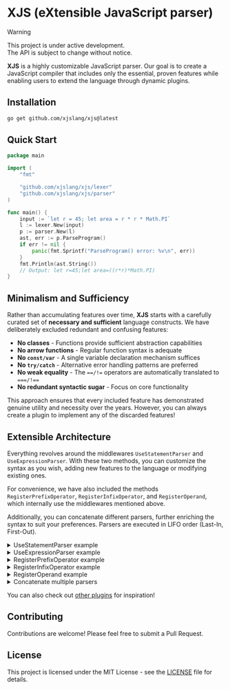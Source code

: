 # XJS (eXtensible JavaScript parser)

> [!WARNING]
> This project is under active development.  
> The API is subject to change without notice.

**XJS** is a highly customizable JavaScript parser. Our goal is to create a JavaScript compiler that includes only the essential, proven features while enabling users to extend the language through dynamic plugins.

## Installation

```bash
go get github.com/xjslang/xjs@latest
```

## Quick Start

```go
package main

import (
	"fmt"

	"github.com/xjslang/xjs/lexer"
	"github.com/xjslang/xjs/parser"
)

func main() {
	input := `let r = 45; let area = r * r * Math.PI`
	l := lexer.New(input)
	p := parser.New(l)
	ast, err := p.ParseProgram()
	if err != nil {
		panic(fmt.Sprintf("ParseProgram() error: %v\n", err))
	}
	fmt.Println(ast.String())
	// Output: let r=45;let area=((r*r)*Math.PI)
}
```

## Minimalism and Sufficiency

Rather than accumulating features over time, **XJS** starts with a carefully curated set of **necessary and sufficient** language constructs. We have deliberately excluded redundant and confusing features:

- **No classes** - Functions provide sufficient abstraction capabilities
- **No arrow functions** - Regular function syntax is adequate
- **No `const/var`** - A single variable declaration mechanism suffices
- **No `try/catch`** - Alternative error handling patterns are preferred
- **No weak equality** - The `==/!=` operators are automatically translated to `===/!==`
- **No redundant syntactic sugar** - Focus on core functionality

This approach ensures that every included feature has demonstrated genuine utility and necessity over the years. However, you can always create a plugin to implement any of the discarded features!

## Extensible Architecture

Everything revolves around the middlewares `UseStatementParser` and `UseExpressionParser`. With these two methods, you can customize the syntax as you wish, adding new features to the language or modifying existing ones.

For convenience, we have also included the methods `RegisterPrefixOperator`, `RegisterInfixOperator`, and `RegisterOperand`, which internally use the middlewares mentioned above.

Additionally, you can concatenate different parsers, further enriching the syntax to suit your preferences. Parsers are executed in LIFO order (Last-In, First-Out).

<details>
	<summary>UseStatementParser example</summary>

```go
package main

import (
	"fmt"
	"strings"

	"github.com/xjslang/xjs/ast"
	"github.com/xjslang/xjs/lexer"
	"github.com/xjslang/xjs/parser"
	"github.com/xjslang/xjs/token"
)

// Represents a `const` node
type ConstStatement struct {
	Token token.Token
	Name  *ast.Identifier
	Value ast.Expression
}

// Tells the parser how to write a node
func (ls *ConstStatement) WriteTo(b *strings.Builder) {
	b.WriteString("const ")
	ls.Name.WriteTo(b)
	if ls.Value != nil {
		b.WriteRune('=')
		ls.Value.WriteTo(b)
	}
}

func main() {
	input := "const x = 42"
	l := lexer.New(input)
	p := parser.New(l)
	// adds support for the `const` keyword!
	p.UseStatementParser(func(p *parser.Parser, next func() ast.Statement) ast.Statement {
		if p.CurrentToken.Type == token.IDENT && p.CurrentToken.Literal == "const" {
			stmt := &ConstStatement{Token: p.CurrentToken}
			p.NextToken() // moves to identifier token
			stmt.Name = &ast.Identifier{Token: p.CurrentToken, Value: p.CurrentToken.Literal}
			if !p.ExpectToken(token.ASSIGN) { // expects "="
				return nil
			}
			p.NextToken() // moves to value expression
			stmt.Value = p.ParseExpression()
			return stmt
		}
		return next() // otherwise, next!
	})
	ast, err := p.ParseProgram()
	if err != nil {
		panic(err)
	}
	fmt.Println(ast.String())
	// Output: const x=42
}
```
</details>

<details>
	<summary>UseExpressionParser example</summary>

```go
package main

import (
	"fmt"
	"strings"

	"github.com/xjslang/xjs/ast"
	"github.com/xjslang/xjs/lexer"
	"github.com/xjslang/xjs/parser"
	"github.com/xjslang/xjs/token"
)

// Represents a `random()` expression node
type RandomExpression struct {
	Token token.Token
}

// Tells the parser how to write a node
func (re *RandomExpression) WriteTo(b *strings.Builder) {
	b.WriteString("Math.random()")
}

func main() {
	input := "let randomValue = RANDOM + 10"
	l := lexer.New(input)
	p := parser.New(l)
	// intercepts expression parsing to handle RANDOM as a special expression!
	p.UseExpressionParser(func(p *parser.Parser, next func() ast.Expression) ast.Expression {
		if p.CurrentToken.Type == token.IDENT && p.CurrentToken.Literal == "RANDOM" {
			return p.ParseRemainingExpression(&RandomExpression{Token: p.CurrentToken})
		}
		return next()
	})
	ast, err := p.ParseProgram()
	if err != nil {
		panic(err)
	}
	fmt.Println(ast.String())
	// Output: let randomValue=(Math.random()+10)
}
```
</details>

<details>
	<summary>RegisterPrefixOperator example</summary>

```go
package main

import (
	"fmt"
	"strings"

	"github.com/xjslang/xjs/ast"
	"github.com/xjslang/xjs/lexer"
	"github.com/xjslang/xjs/parser"
	"github.com/xjslang/xjs/token"
)

// Represents a typeof node
type TypeofExpression struct {
	Token token.Token
	Right ast.Expression
}

// Tells the parser how to write a node
func (te *TypeofExpression) WriteTo(b *strings.Builder) {
	b.WriteString("(typeof ")
	te.Right.WriteTo(b)
	b.WriteRune(')')
}

func main() {
	input := "if (typeof x == 'string') { console.log('x is a string') }"
	l := lexer.New(input)
	p := parser.New(l)
	// adds support for the typeof keyword!
	p.RegisterPrefixOperator("typeof", func(right func() ast.Expression) ast.Expression {
		return &TypeofExpression{
			Token: p.CurrentToken,
			Right: right(),
		}
	})
	ast, err := p.ParseProgram()
	if err != nil {
		panic(err)
	}
	fmt.Println(ast.String())
	// Output: if ((typeof (x==="string"))){console.log("x is a string")}
}
```
</details>

<details>
	<summary>RegisterInfixOperator example</summary>

```go
package main

import (
	"fmt"
	"strings"

	"github.com/xjslang/xjs/ast"
	"github.com/xjslang/xjs/lexer"
	"github.com/xjslang/xjs/parser"
	"github.com/xjslang/xjs/token"
)

// Represents Math.pow
type PowExpression struct {
	Token token.Token
	Left  ast.Expression
	Right ast.Expression
}

// Tells the parser how to write a node
func (pe *PowExpression) WriteTo(b *strings.Builder) {
	b.WriteString("Math.pow(")
	pe.Left.WriteTo(b)
	b.WriteRune(',')
	pe.Right.WriteTo(b)
	b.WriteRune(')')
}

func main() {
	input := "let squareArea = r^2"
	l := lexer.New(input)
	p := parser.New(l)
	// adds support for the ^ operator!
	p.RegisterInfixOperator("^", parser.PRODUCT+1, func(left ast.Expression, right func() ast.Expression) ast.Expression {
		return &PowExpression{
			Token: p.CurrentToken,
			Left:  left,
			Right: right(),
		}
	})
	ast, err := p.ParseProgram()
	if err != nil {
		panic(err)
	}
	fmt.Println(ast.String())
	// Output: let squareArea=Math.pow(r,2)
}
```
</details>

<details>
	<summary>RegisterOperand example</summary>

```go
package main

import (
	"fmt"
	"strings"

	"github.com/xjslang/xjs/ast"
	"github.com/xjslang/xjs/lexer"
	"github.com/xjslang/xjs/parser"
	"github.com/xjslang/xjs/token"
)

// Represents PI
type PiLiteral struct {
	Token token.Token
}

// Tells the parser how to write a node
func (pl *PiLiteral) WriteTo(b *strings.Builder) {
	b.WriteString("Math.PI")
}

func main() {
	input := "let area = PI * r * r"
	l := lexer.New(input)
	p := parser.New(l)
	// adds support for the PI constant!
	p.RegisterOperand("PI", func() ast.Expression {
		return &PiLiteral{Token: p.CurrentToken}
	})
	ast, err := p.ParseProgram()
	if err != nil {
		panic(err)
	}
	fmt.Println(ast.String())
	// Output: let area=((Math.PI*r)*r)
}
```
</details>

<details>
	<summary>Concatenate multiple parsers</summary>

```go
package main

import (
	"fmt"
	"strings"

	"github.com/xjslang/xjs/ast"
	"github.com/xjslang/xjs/lexer"
	"github.com/xjslang/xjs/parser"
	"github.com/xjslang/xjs/token"
)

type ConstStatement struct {
	Token token.Token
	Name  *ast.Identifier
	Value ast.Expression
}

func (ls *ConstStatement) WriteTo(b *strings.Builder) {
	b.WriteString("const ")
	ls.Name.WriteTo(b)
	if ls.Value != nil {
		b.WriteRune('=')
		ls.Value.WriteTo(b)
	}
}

type TypeofExpression struct {
	Token token.Token
	Right ast.Expression
}

func (te *TypeofExpression) WriteTo(b *strings.Builder) {
	b.WriteString("(typeof ")
	te.Right.WriteTo(b)
	b.WriteRune(')')
}

type PowExpression struct {
	Token token.Token
	Left  ast.Expression
	Right ast.Expression
}

func (pe *PowExpression) WriteTo(b *strings.Builder) {
	b.WriteString("Math.pow(")
	pe.Left.WriteTo(b)
	b.WriteRune(',')
	pe.Right.WriteTo(b)
	b.WriteRune(')')
}

type PiLiteral struct {
	Token token.Token
}

func (pl *PiLiteral) WriteTo(b *strings.Builder) {
	b.WriteString("Math.PI")
}

type RandomExpression struct {
	Token token.Token
}

func (re *RandomExpression) WriteTo(b *strings.Builder) {
	b.WriteString("Math.random()")
}

func main() {
	input := `
	const circleArea = PI * r^2
	if (typeof radius == 'string') {
		let randomRadius = RANDOM * 10
	}`
	l := lexer.New(input)
	p := parser.New(l)
	// combines all previous examples!
	p.UseStatementParser(func(p *parser.Parser, next func() ast.Statement) ast.Statement {
		if p.CurrentToken.Type == token.IDENT && p.CurrentToken.Literal == "const" {
			stmt := &ConstStatement{Token: p.CurrentToken}
			p.NextToken()
			stmt.Name = &ast.Identifier{Token: p.CurrentToken, Value: p.CurrentToken.Literal}
			if !p.ExpectToken(token.ASSIGN) {
				return nil
			}
			p.NextToken()
			stmt.Value = p.ParseExpression()
			return stmt
		}
		return next()
	})
	p.RegisterPrefixOperator("typeof", func(right func() ast.Expression) ast.Expression {
		return &TypeofExpression{Token: p.CurrentToken, Right: right()}
	})
	p.RegisterInfixOperator("^", parser.PRODUCT+1, func(left ast.Expression, right func() ast.Expression) ast.Expression {
		return &PowExpression{Token: p.CurrentToken, Left: left, Right: right()}
	})
	p.RegisterOperand("PI", func() ast.Expression {
		return &PiLiteral{Token: p.CurrentToken}
	})
	p.UseExpressionParser(func(p *parser.Parser, next func() ast.Expression) ast.Expression {
		if p.CurrentToken.Type == token.IDENT && p.CurrentToken.Literal == "RANDOM" {
			return p.ParseRemainingExpression(&RandomExpression{Token: p.CurrentToken})
		}
		return next()
	})
	ast, err := p.ParseProgram()
	if err != nil {
		panic(err)
	}
	fmt.Println(ast.String())
	// Output: const circleArea=(Math.PI*Math.pow(r,2));if ((typeof (radius==="string"))){let randomRadius=(Math.random()*10)}
}
```
</details>

You can also check out [other plugins](https://github.com/search?q=org%3Axjslang+-parser&type=repositories) for inspiration!

## Contributing

Contributions are welcome! Please feel free to submit a Pull Request.

## License

This project is licensed under the MIT License - see the [LICENSE](LICENSE) file for details.
